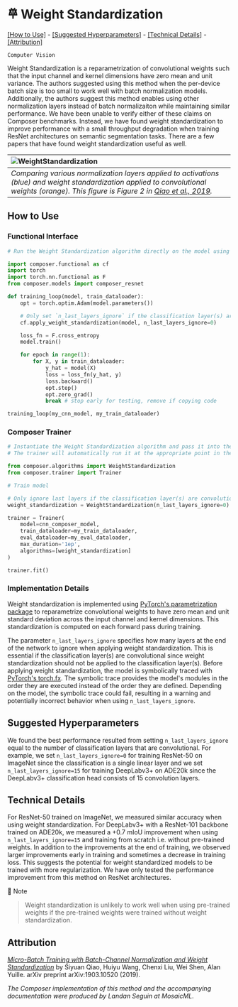 # 𐄷 Weight Standardization

[\[How to Use\]](#how-to-use) - [\[Suggested Hyperparameters\]](#suggested-hyperparameters) - [\[Technical Details\]](#technical-details) - [\[Attribution\]](#attribution)

`Computer Vision`

Weight Standardization is a reparametrization of convolutional weights such that the input channel and kernel dimensions have zero mean and unit variance. The authors suggested using this method when the per-device batch size is too small to work well with batch normalization models. Additionally, the authors suggest this method enables using other normalization layers instead of batch normalizaiton while maintaining similar performance. We have been unable to verify either of these claims on Composer benchmarks. Instead, we have found weight standardization to improve performance with a small throughput degradation when training ResNet architectures on semantic segmentation tasks. There are a few papers that have found weight standardization useful as well.

| ![WeightStandardization](https://storage.googleapis.com/docs.mosaicml.com/images/methods/weight_standardization.png) |
|:--|
| *Comparing various normalization layers applied to activations (blue) and weight standardization applied to convolutional weights (orange). This figure is Figure 2 in [Qiao et al., 2019](https://arxiv.org/abs/1903.10520).* |

## How to Use

### Functional Interface
<!--pytest.mark.gpu-->
<!--
```python
from torchvision import models
from torch.utils.data import DataLoader
from tests.common import RandomImageDataset

my_train_dataloader = DataLoader(RandomImageDataset(), batch_size=2)
my_cnn_model = models.resnet18()
```
-->
<!--pytest-codeblocks:cont-->
```python
# Run the Weight Standardization algorithm directly on the model using the Composer functional API

import composer.functional as cf
import torch
import torch.nn.functional as F
from composer.models import composer_resnet

def training_loop(model, train_dataloader):
    opt = torch.optim.Adam(model.parameters())

    # Only set `n_last_layers_ignore` if the classification layer(s) are convolutions
    cf.apply_weight_standardization(model, n_last_layers_ignore=0)

    loss_fn = F.cross_entropy
    model.train()

    for epoch in range(1):
        for X, y in train_dataloader:
            y_hat = model(X)
            loss = loss_fn(y_hat, y)
            loss.backward()
            opt.step()
            opt.zero_grad()
            break # stop early for testing, remove if copying code

training_loop(my_cnn_model, my_train_dataloader)
```

### Composer Trainer
<!--pytest.mark.gpu-->
<!--
```python
from composer.models import composer_resnet
from torch.utils.data import DataLoader
from tests.common import RandomImageDataset

cnn_composer_model = composer_resnet('resnet50')
my_train_dataloader = DataLoader(RandomImageDataset(), batch_size=2)
my_eval_dataloader = DataLoader(RandomImageDataset(), batch_size=2)
```
-->
<!--pytest-codeblocks:cont-->
```python
# Instantiate the Weight Standardization algorithm and pass it into the Trainer
# The trainer will automatically run it at the appropriate point in the training loop

from composer.algorithms import WeightStandardization
from composer.trainer import Trainer

# Train model

# Only ignore last layers if the classification layer(s) are convolutions
weight_standardization = WeightStandardization(n_last_layers_ignore=0)

trainer = Trainer(
    model=cnn_composer_model,
    train_dataloader=my_train_dataloader,
    eval_dataloader=my_eval_dataloader,
    max_duration='1ep',
    algorithms=[weight_standardization]
)

trainer.fit()
```

### Implementation Details

Weight standardization is implemented using [PyTorch's parametrization package](https://pytorch.org/tutorials/intermediate/parametrizations.html) to reparametrize convolutional weights to have zero mean and unit standard deviation across the input channel and kernel dimensions. This standardization is computed on each forward pass during training.

The parameter `n_last_layers_ignore` specifies how many layers at the end of the network to ignore when applying weight standardization. This is essential if the classification layer(s) are convolutional since weight standardization should not be applied to the classification layer(s). Before applying weight standardization, the model is symbolically traced with [PyTorch's torch.fx](https://pytorch.org/docs/stable/fx.html). The symbolic trace provides the model's modules in the order they are executed instead of the order they are defined. Depending on the model, the symbolic trace could fail, resulting in a warning and potentially incorrect behavior when using `n_last_layers_ignore`.

## Suggested Hyperparameters

We found the best performance resulted from setting `n_last_layers_ignore` equal to the number of classification layers that are convolutional. For example, we set `n_last_layers_ignore=0` for training ResNet-50 on ImageNet since the classification is a single linear layer and we set `n_last_layers_ignore=15` for training DeepLabv3+ on ADE20k since the DeepLabv3+ classification head consists of 15 convolution layers.

## Technical Details

For ResNet-50 trained on ImageNet, we measured similar accuracy when using weight standardization. For DeepLabv3+ with a ResNet-101 backbone trained on ADE20k, we measured a +0.7 mIoU improvement when using `n_last_layers_ignore=15` and training from scratch i.e. without pre-trained weights. In addition to the improvements at the end of training, we observed larger improvements early in training and sometimes a decrease in training loss. This suggests the potential for weight standardized models to be trained with more regularization. We have only tested the performance improvement from this method on ResNet architectures.

🚧 Note
>
> Weight standardization is unlikely to work well when using pre-trained weights if the pre-trained weights were trained without weight standardization.

## Attribution

[*Micro-Batch Training with Batch-Channel Normalization and Weight Standardization*](https://arxiv.org/abs/1903.10520) by Siyuan Qiao, Huiyu Wang, Chenxi Liu, Wei Shen, Alan Yuille. arXiv preprint arXiv:1903.10520 (2019).

*The Composer implementation of this method and the accompanying documentation were produced by Landan Seguin at MosaicML.*
